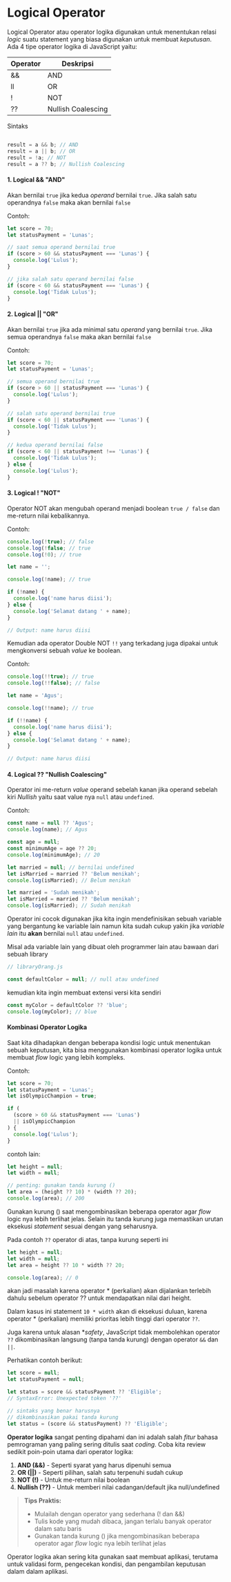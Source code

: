 # Logical Operator


Logical Operator atau operator logika digunakan untuk menentukan relasi _logic_ suatu statement yang biasa digunakan untuk membuat *keputusan*. Ada 4 tipe operator logika di JavaScript yaitu:

| Operator | Deskripsi |
| -------- | --------- |
| &&       | AND       |
| ll       | OR      |
| !        | NOT     |
| ??       | Nullish Coalescing |

Sintaks
```javascript

result = a && b; // AND
result = a || b; // OR
result = !a; // NOT
result = a ?? b; // Nullish Coalescing
```

#### 1. Logical **&&** "**AND**"
Akan bernilai ```true``` jika kedua _operand_ bernilai ```true```. Jika salah satu operandnya ```false``` maka akan bernilai ```false```

Contoh:

```javascript
let score = 70;
let statusPayment = 'Lunas';

// saat semua operand bernilai true
if (score > 60 && statusPayment === 'Lunas') {
  console.log('Lulus');
}

// jika salah satu operand bernilai false
if (score < 60 && statusPayment === 'Lunas') {
  console.log('Tidak Lulus');
}
```

#### 2. Logical **||** "**OR**"

Akan bernilai ```true``` jika ada minimal satu _operand_ yang bernilai ```true```. Jika semua operandnya ```false``` maka akan bernilai ```false```

Contoh:
```javascript
let score = 70;
let statusPayment = 'Lunas';

// semua operand bernilai true
if (score > 60 || statusPayment === 'Lunas') {
  console.log('Lulus');
}

// salah satu operand bernilai true
if (score < 60 || statusPayment === 'Lunas') {
  console.log('Tidak Lulus');
}

// kedua operand bernilai false
if (score < 60 || statusPayment !== 'Lunas') {
  console.log('Tidak Lulus');
} else {
  console.log('Lulus');
}
```

#### 3. Logical **!** "**NOT**"
Operator NOT akan mengubah operand menjadi boolean ```true / false``` dan me-return nilai kebalikannya.

Contoh:

```javascript
console.log(!true); // false
console.log(!false; // true
console.log(!0); // true

let name = '';

console.log(!name); // true

if (!name) {
  console.log('name harus diisi');
} else {
  console.log('Selamat datang ' + name);
}

// Output: name harus diisi
```

Kemudian ada operator Double NOT ```!!``` yang terkadang juga dipakai untuk mengkonversi sebuah _value_ ke boolean.

Contoh:

```javascript
console.log(!!true); // true
console.log(!!false); // false

let name = 'Agus';

console.log(!!name); // true

if (!!name) {
  console.log('name harus diisi');
} else {
  console.log('Selamat datang ' + name);
}

// Output: name harus diisi
```

#### 4. Logical **??** "**Nullish Coalescing**"

Operator ini me-return _value_ operand sebelah kanan jika operand sebelah kiri _Nullish_ yaitu saat value nya ```null``` atau ```undefined```. 

Contoh:

```javascript
const name = null ?? 'Agus';
console.log(name); // Agus

const age = null;
const minimumAge = age ?? 20;
console.log(minimumAge); // 20

let married = null; // bernilai undefined
let isMarried = married ?? 'Belum menikah';
console.log(isMarried); // Belum menikah

let married = 'Sudah menikah';
let isMarried = married ?? 'Belum menikah';
console.log(isMarried); // Sudah menikah
```

Operator ini cocok digunakan jika kita ingin mendefinisikan sebuah variable yang bergantung ke variable lain namun kita sudah cukup yakin jika _variable lain_ itu **akan** bernilai ```null``` atau ```undefined```.


Misal ada variable lain yang dibuat oleh programmer lain atau bawaan dari sebuah library

```javascript
// libraryOrang.js

const defaultColor = null; // null atau undefined
```
kemudian kita ingin membuat extensi versi kita sendiri

```javascript
const myColor = defaultColor ?? 'blue';
console.log(myColor); // blue
```

#### Kombinasi Operator Logika

Saat kita dihadapkan dengan beberapa kondisi logic untuk menentukan sebuah keputusan, kita bisa menggunakan kombinasi operator logika untuk membuat _flow_ logic yang lebih kompleks.

Contoh:

```javascript
let score = 70;
let statusPayment = 'Lunas';
let isOlympicChampion = true;

if (
  (score > 60 && statusPayment === 'Lunas') 
  || isOlympicChampion
) {
  console.log('Lulus');
}
```

contoh lain:

```javascript
let height = null;
let width = null;

// penting: gunakan tanda kurung ()
let area = (height ?? 10) * (width ?? 20);
console.log(area); // 200
```

Gunakan kurung () saat mengombinasikan beberapa operator agar _flow_ logic nya lebih terlihat jelas. Selain itu tanda kurung juga memastikan urutan eksekusi _statement_ sesuai dengan yang seharusnya. 

Pada contoh `??` operator di atas, tanpa kurung seperti ini

```javascript
let height = null;
let width = null;
let area = height ?? 10 * width ?? 20;

console.log(area); // 0
```
akan jadi masalah karena operator * (perkalian) akan dijalankan terlebih dahulu sebelum operator ?? untuk mendapatkan nilai dari height.

Dalam kasus ini statement ```10 * width``` akan di eksekusi duluan, karena operator * (perkalian) memiliki prioritas lebih tinggi dari operator `??`. 

Juga karena untuk alasan **safety*, JavaScript tidak membolehkan operator `??` dikombinasikan langsung (tanpa tanda kurung) dengan operator `&&` dan `||`.

Perhatikan contoh berikut:

```javascript
let score = null;
let statusPayment = null;

let status = score && statusPayment ?? 'Eligible';
// SyntaxError: Unexpected token '??'

// sintaks yang benar harusnya
// dikombinasikan pakai tanda kurung
let status = (score && statusPayment) ?? 'Eligible';
```

**Operator logika** sangat penting dipahami dan ini adalah salah _fitur_ bahasa pemrograman yang paling sering ditulis saat _coding_. Coba kita review sedikit poin-poin utama dari operator logika:

1. **AND (&&)** - Seperti syarat yang harus dipenuhi semua
2. **OR (||)** - Seperti pilihan, salah satu terpenuhi sudah cukup
3. **NOT (!)** - Untuk me-return nilai boolean
4. **Nullish (??)** - Untuk memberi nilai cadangan/default jika null/undefined

> **Tips Praktis:**
> - Mulailah dengan operator yang sederhana (! dan &&)
> - Tulis kode yang mudah dibaca, jangan terlalu banyak operator dalam satu baris
> - Gunakan tanda kurung () jika mengombinasikan beberapa operator agar _flow_ logic nya lebih terlihat jelas

Operator logika akan sering kita gunakan saat membuat aplikasi, terutama untuk validasi form, pengecekan kondisi, dan pengambilan keputusan dalam dalam aplikasi.